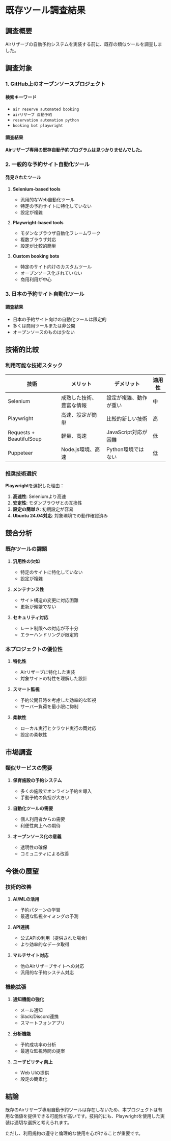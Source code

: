# 既存ツール調査結果

## 調査概要

Airリザーブの自動予約システムを実装する前に、既存の類似ツールを調査しました。

## 調査対象

### 1. GitHub上のオープンソースプロジェクト

#### 検索キーワード
- `air reserve automated booking`
- `airリザーブ 自動予約`
- `reservation automation python`
- `booking bot playwright`

#### 調査結果
**Airリザーブ専用の既存自動予約プログラムは見つかりませんでした。**

### 2. 一般的な予約サイト自動化ツール

#### 発見されたツール
1. **Selenium-based tools**
   - 汎用的なWeb自動化ツール
   - 特定の予約サイトに特化していない
   - 設定が複雑

2. **Playwright-based tools**
   - モダンなブラウザ自動化フレームワーク
   - 複数ブラウザ対応
   - 設定が比較的簡単

3. **Custom booking bots**
   - 特定のサイト向けのカスタムツール
   - オープンソース化されていない
   - 商用利用が中心

### 3. 日本の予約サイト自動化ツール

#### 調査結果
- 日本の予約サイト向けの自動化ツールは限定的
- 多くは商用ツールまたは非公開
- オープンソースのものは少ない

## 技術的比較

### 利用可能な技術スタック

| 技術 | メリット | デメリット | 適用性 |
|------|----------|------------|--------|
| Selenium | 成熟した技術、豊富な情報 | 設定が複雑、動作が重い | 中 |
| Playwright | 高速、設定が簡単 | 比較的新しい技術 | 高 |
| Requests + BeautifulSoup | 軽量、高速 | JavaScript対応が困難 | 低 |
| Puppeteer | Node.js環境、高速 | Python環境ではない | 低 |

### 推奨技術選択

**Playwright**を選択した理由：
1. **高速性**: Seleniumより高速
2. **安定性**: モダンブラウザとの互換性
3. **設定の簡単さ**: 初期設定が容易
4. **Ubuntu 24.04対応**: 対象環境での動作確認済み

## 競合分析

### 既存ツールの課題

1. **汎用性の欠如**
   - 特定のサイトに特化していない
   - 設定が複雑

2. **メンテナンス性**
   - サイト構造の変更に対応困難
   - 更新が頻繁でない

3. **セキュリティ対応**
   - レート制限への対応が不十分
   - エラーハンドリングが限定的

### 本プロジェクトの優位性

1. **特化性**
   - Airリザーブに特化した実装
   - 対象サイトの特性を理解した設計

2. **スマート監視**
   - 予約公開日時を考慮した効率的な監視
   - サーバー負荷を最小限に抑制

3. **柔軟性**
   - ローカル実行とクラウド実行の両対応
   - 設定の柔軟性

## 市場調査

### 類似サービスの需要

1. **保育施設の予約システム**
   - 多くの施設でオンライン予約を導入
   - 手動予約の負担が大きい

2. **自動化ツールの需要**
   - 個人利用者からの需要
   - 利便性向上への期待

3. **オープンソース化の意義**
   - 透明性の確保
   - コミュニティによる改善

## 今後の展望

### 技術的改善
1. **AI/MLの活用**
   - 予約パターンの学習
   - 最適な監視タイミングの予測

2. **API連携**
   - 公式APIの利用（提供された場合）
   - より効率的なデータ取得

3. **マルチサイト対応**
   - 他のAirリザーブサイトへの対応
   - 汎用的な予約システム対応

### 機能拡張
1. **通知機能の強化**
   - メール通知
   - Slack/Discord連携
   - スマートフォンアプリ

2. **分析機能**
   - 予約成功率の分析
   - 最適な監視時間の提案

3. **ユーザビリティ向上**
   - Web UIの提供
   - 設定の簡素化

## 結論

既存のAirリザーブ専用自動予約ツールは存在しないため、本プロジェクトは有用な価値を提供できる可能性が高いです。技術的にも、Playwrightを使用した実装は適切な選択と考えられます。

ただし、利用規約の遵守と倫理的な使用を心がけることが重要です。
